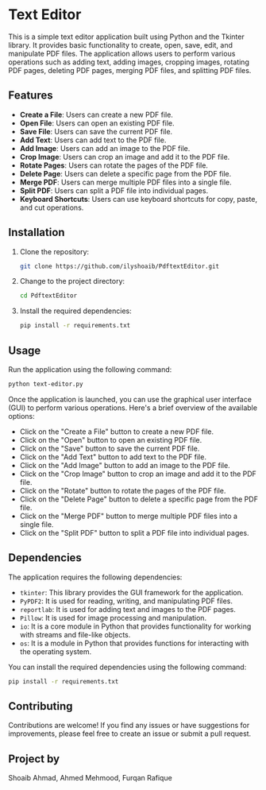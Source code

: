 # Text Editor

This is a simple text editor application built using Python and the Tkinter library. It provides basic functionality to create, open, save, edit, and manipulate PDF files. The application allows users to perform various operations such as adding text, adding images, cropping images, rotating PDF pages, deleting PDF pages, merging PDF files, and splitting PDF files.

## Features

- **Create a File**: Users can create a new PDF file.
- **Open File**: Users can open an existing PDF file.
- **Save File**: Users can save the current PDF file.
- **Add Text**: Users can add text to the PDF file.
- **Add Image**: Users can add an image to the PDF file.
- **Crop Image**: Users can crop an image and add it to the PDF file.
- **Rotate Pages**: Users can rotate the pages of the PDF file.
- **Delete Page**: Users can delete a specific page from the PDF file.
- **Merge PDF**: Users can merge multiple PDF files into a single file.
- **Split PDF**: Users can split a PDF file into individual pages.
- **Keyboard Shortcuts**: Users can use keyboard shortcuts for copy, paste, and cut operations.

## Installation

1. Clone the repository:

   ```bash
   git clone https://github.com/ilyshoaib/PdftextEditor.git
   ```

2. Change to the project directory:

   ```bash
   cd PdftextEditor
   ```

3. Install the required dependencies:

   ```bash
   pip install -r requirements.txt
   ```

## Usage

Run the application using the following command:

```bash
python text-editor.py
```

Once the application is launched, you can use the graphical user interface (GUI) to perform various operations. Here's a brief overview of the available options:

- Click on the "Create a File" button to create a new PDF file.
- Click on the "Open" button to open an existing PDF file.
- Click on the "Save" button to save the current PDF file.
- Click on the "Add Text" button to add text to the PDF file.
- Click on the "Add Image" button to add an image to the PDF file.
- Click on the "Crop Image" button to crop an image and add it to the PDF file.
- Click on the "Rotate" button to rotate the pages of the PDF file.
- Click on the "Delete Page" button to delete a specific page from the PDF file.
- Click on the "Merge PDF" button to merge multiple PDF files into a single file.
- Click on the "Split PDF" button to split a PDF file into individual pages.

## Dependencies

The application requires the following dependencies:

- `tkinter`: This library provides the GUI framework for the application.
- `PyPDF2`: It is used for reading, writing, and manipulating PDF files.
- `reportlab`: It is used for adding text and images to the PDF pages.
- `Pillow`: It is used for image processing and manipulation.
- `io`: It is a core module in Python that provides functionality for working with streams and file-like objects.
- `os`: It is a module in Python that provides functions for interacting with the operating system.

You can install the required dependencies using the following command:

```bash
pip install -r requirements.txt
```

## Contributing

Contributions are welcome! If you find any issues or have suggestions for improvements, please feel free to create an issue or submit a pull request.


## Project by

Shoaib Ahmad,
Ahmed Mehmood,
Furqan Rafique
